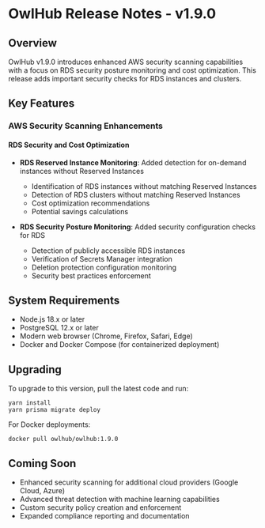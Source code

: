 # OwlHub Release Notes - v1.9.0

## Overview

OwlHub v1.9.0 introduces enhanced AWS security scanning capabilities with a focus on RDS security posture monitoring and cost optimization. This release adds important security checks for RDS instances and clusters.

## Key Features

### AWS Security Scanning Enhancements

#### RDS Security and Cost Optimization

- **RDS Reserved Instance Monitoring**: Added detection for on-demand instances without Reserved Instances
  - Identification of RDS instances without matching Reserved Instances
  - Detection of RDS clusters without matching Reserved Instances
  - Cost optimization recommendations
  - Potential savings calculations

- **RDS Security Posture Monitoring**: Added security configuration checks for RDS
  - Detection of publicly accessible RDS instances
  - Verification of Secrets Manager integration
  - Deletion protection configuration monitoring
  - Security best practices enforcement

## System Requirements

- Node.js 18.x or later
- PostgreSQL 12.x or later
- Modern web browser (Chrome, Firefox, Safari, Edge)
- Docker and Docker Compose (for containerized deployment)

## Upgrading

To upgrade to this version, pull the latest code and run:
```
yarn install
yarn prisma migrate deploy
```

For Docker deployments:
```
docker pull owlhub/owlhub:1.9.0
```

## Coming Soon

- Enhanced security scanning for additional cloud providers (Google Cloud, Azure)
- Advanced threat detection with machine learning capabilities
- Custom security policy creation and enforcement
- Expanded compliance reporting and documentation
